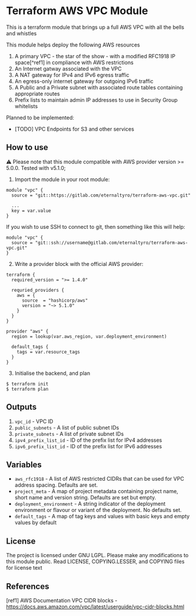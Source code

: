 # Terraform AWS VPC Module

This is a terraform module that brings up a full AWS VPC with all the bells and whistles

This module helps deploy the following AWS resources

1. A primary VPC - the star of the show - with a modified RFC1918 IP space[^ref1] in compliance with AWS restrictions
2. An Internet gatway associated with the VPC
3. A NAT gateway for IPv4 and IPv6 egress traffic
4. An egress-only internet gateway for outgoing IPv6 traffic
5. A Public and a Private subnet with associated route tables containing appropriate routes
6. Prefix lists to maintain admin IP addresses to use in Security Group whitelists

Planned to be implemented:

- [TODO] VPC Endpoints for S3 and other services

## How to use

:warning: Please note that this module compatible with AWS provider version >= 5.0.0. Tested with v5.1.0;

1. Import the module in your root module:

```
module "vpc" {
  source = "git::https://gitlab.com/eternaltyro/terraform-aws-vpc.git"

  ...
  key = var.value
}
```

If you wish to use SSH to connect to git, then something like this will help:

```
module "vpc" {
  source = "git::ssh://username@gitlab.com/eternaltyro/terraform-aws-vpc.git"
}
```

2. Write a provider block with the official AWS provider:

```
terraform {
  required_version = ">= 1.4.0"

  requried_providers {
    aws = {
      source  = "hashicorp/aws"
      version = "~> 5.1.0"
    }
  }
}

provider "aws" {
  region = lookup(var.aws_region, var.deployment_environment)

  default_tags {
    tags = var.resource_tags
  }
}
```

3. Initialise the backend, and plan

```
$ terraform init
$ terraform plan
```

## Outputs

1. `vpc_id` - VPC ID
2. `public_subnets` - A list of public subnet IDs
3. `private_subnets` - A list of private subnet IDs
4. `ipv4_prefix_list_id` - ID of the prefix list for IPv4 addresses
4. `ipv6_prefix_list_id` - ID of the prefix list for IPv6 addresses

## Variables

- `aws_rfc1918` - A list of AWS restricted CIDRs that can be used for VPC address spacing. Defaults are set.
- `project_meta` - A map of project metadata containing project name, short name and version string. Defaults are set but empty.
- `deployment_environment` - A string indicator of the deployment environment or flavour or variant of the deployment. No defaults set.
- `default_tags` - A map of tag keys and values with basic keys and empty values by default

## License

The project is licensed under GNU LGPL. Please make any modifications to this module public. Read LICENSE, COPYING.LESSER, and COPYING files for license text

## References

[ref1] AWS Documentation VPC CIDR blocks - https://docs.aws.amazon.com/vpc/latest/userguide/vpc-cidr-blocks.html
